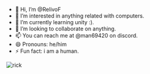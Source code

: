 - 👋 Hi, I’m @RelivoF
- 👀 I’m interested in anything related with computers.
- 🌱 I’m currently learning unity :).
- 💞️ I’m looking to collaborate on anything.
- 📫 You can reach me at @man69420 on discord.
- 😄 Pronouns: he/him
- ⚡ Fun fact: i am a human.


![rick](https://github.com/RelivoF/RelivoF/assets/166895820/a7e87428-caaf-448f-9c90-4c83806fc623)

<!---
RelivoF/RelivoF is a ✨ special ✨ repository because its `README.md` (this file) appears on your GitHub profile.
You can click the Preview link to take a look at your changes.
--->
